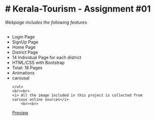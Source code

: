 <h1> # Kerala-Tourism - Assignment #01</h1>
<i> Webpage includes the following features</i>
<br><br>
<ul>
  <li>Login Page</li>
  <li>SignUp Page</li>
  <li>Home Page</li>
  <li>District Page</li>
  <li>14 Individual Page for each district</li>
  <li>HTML/CSS with Bootstrap</li>
  <li>Total: 18 Pages</li>
  <li>Animations</li> 
  <li>carousal</li> 

    </ul>
    <br><br>
    <i> All the image included in this project is collected from various online sources</i>
        <br><br>
        
   
 <a  href="https://syamjith-krishna.github.io/Kerala-Tourism/" target="_blank"> Preview </a>
  
